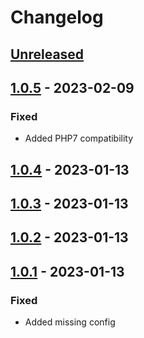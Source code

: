 # Changelog

## [Unreleased](https://github.com/holsterlabs/logreader-bundle/tree/HEAD)

## [1.0.5](https://github.com/holsterlabs/logreader-bundle/compare/1.0.4...1.0.5) - 2023-02-09

### Fixed

-   Added PHP7 compatibility

## [1.0.4](https://github.com/holsterlabs/logreader-bundle/compare/1.0.3...1.0.4) - 2023-01-13

## [1.0.3](https://github.com/holsterlabs/logreader-bundle/compare/1.0.2...1.0.3) - 2023-01-13

## [1.0.2](https://github.com/holsterlabs/logreader-bundle/compare/1.0.1...1.0.2) - 2023-01-13

## [1.0.1](https://github.com/holsterlabs/logreader-bundle/compare/1.0.0...1.0.1) - 2023-01-13

### Fixed

-   Added missing config
